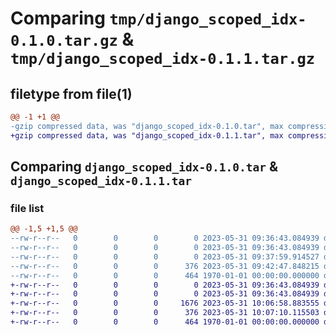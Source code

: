 # Comparing `tmp/django_scoped_idx-0.1.0.tar.gz` & `tmp/django_scoped_idx-0.1.1.tar.gz`

## filetype from file(1)

```diff
@@ -1 +1 @@
-gzip compressed data, was "django_scoped_idx-0.1.0.tar", max compression
+gzip compressed data, was "django_scoped_idx-0.1.1.tar", max compression
```

## Comparing `django_scoped_idx-0.1.0.tar` & `django_scoped_idx-0.1.1.tar`

### file list

```diff
@@ -1,5 +1,5 @@
--rw-r--r--   0        0        0        0 2023-05-31 09:36:43.084939 django_scoped_idx-0.1.0/README.md
--rw-r--r--   0        0        0        0 2023-05-31 09:36:43.084939 django_scoped_idx-0.1.0/django_scoped_idx/__init__.py
--rw-r--r--   0        0        0        0 2023-05-31 09:37:59.914527 django_scoped_idx-0.1.0/django_scoped_idx/fields.py
--rw-r--r--   0        0        0      376 2023-05-31 09:42:47.848215 django_scoped_idx-0.1.0/pyproject.toml
--rw-r--r--   0        0        0      464 1970-01-01 00:00:00.000000 django_scoped_idx-0.1.0/PKG-INFO
+-rw-r--r--   0        0        0        0 2023-05-31 09:36:43.084939 django_scoped_idx-0.1.1/README.md
+-rw-r--r--   0        0        0        0 2023-05-31 09:36:43.084939 django_scoped_idx-0.1.1/django_scoped_idx/__init__.py
+-rw-r--r--   0        0        0     1676 2023-05-31 10:06:58.883555 django_scoped_idx-0.1.1/django_scoped_idx/fields.py
+-rw-r--r--   0        0        0      376 2023-05-31 10:07:10.115503 django_scoped_idx-0.1.1/pyproject.toml
+-rw-r--r--   0        0        0      464 1970-01-01 00:00:00.000000 django_scoped_idx-0.1.1/PKG-INFO
```

